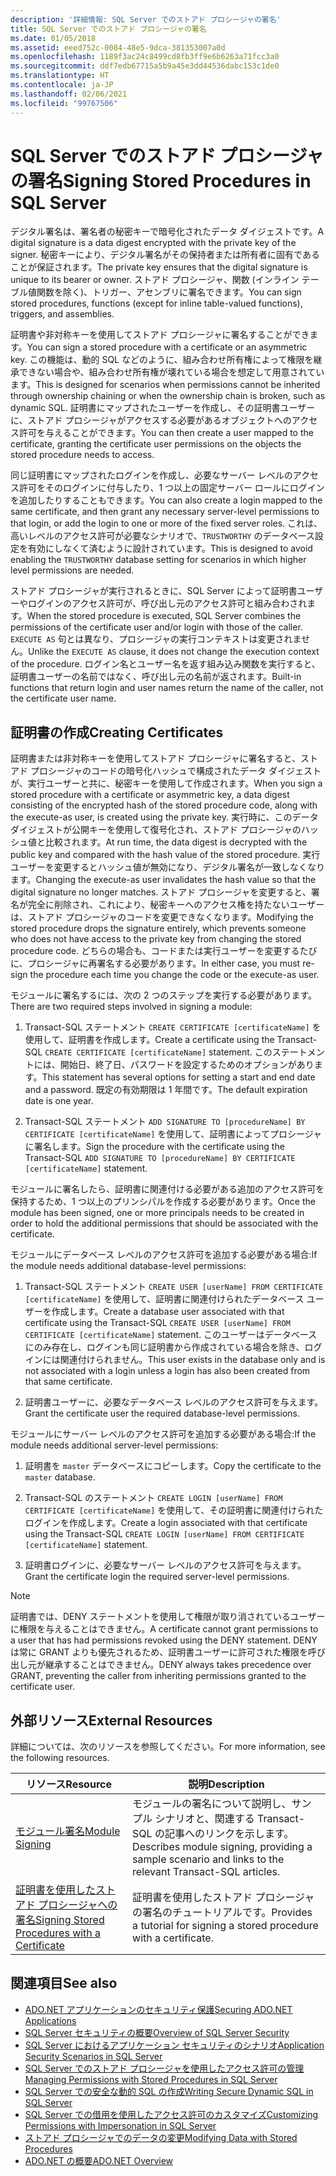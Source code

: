 ```yaml
---
description: '詳細情報: SQL Server でのストアド プロシージャの署名'
title: SQL Server でのストアド プロシージャの署名
ms.date: 01/05/2018
ms.assetid: eeed752c-0084-48e5-9dca-381353007a0d
ms.openlocfilehash: 1189f3ac24c8499cd8fb3ff9e6b6263a71fcc3a0
ms.sourcegitcommit: ddf7edb67715a5b9a45e3dd44536dabc153c1de0
ms.translationtype: HT
ms.contentlocale: ja-JP
ms.lasthandoff: 02/06/2021
ms.locfileid: "99767506"
---
```

# <a name="signing-stored-procedures-in-sql-server"></a><span data-ttu-id="31d18-103">SQL Server でのストアド プロシージャの署名</span><span class="sxs-lookup"><span data-stu-id="31d18-103">Signing Stored Procedures in SQL Server</span></span>

<span data-ttu-id="31d18-104">デジタル署名は、署名者の秘密キーで暗号化されたデータ ダイジェストです。</span><span class="sxs-lookup"><span data-stu-id="31d18-104">A digital signature is a data digest encrypted with the private key of the signer.</span></span> <span data-ttu-id="31d18-105">秘密キーにより、デジタル署名がその保持者または所有者に固有であることが保証されます。</span><span class="sxs-lookup"><span data-stu-id="31d18-105">The private key ensures that the digital signature is unique to its bearer or owner.</span></span> <span data-ttu-id="31d18-106">ストアド プロシージャ、関数 (インライン テーブル値関数を除く)、トリガー、アセンブリに署名できます。</span><span class="sxs-lookup"><span data-stu-id="31d18-106">You can sign stored procedures, functions (except for inline table-valued functions), triggers, and assemblies.</span></span>

<span data-ttu-id="31d18-107">証明書や非対称キーを使用してストアド プロシージャに署名することができます。</span><span class="sxs-lookup"><span data-stu-id="31d18-107">You can sign a stored procedure with a certificate or an asymmetric key.</span></span> <span data-ttu-id="31d18-108">この機能は、動的 SQL などのように、組み合わせ所有権によって権限を継承できない場合や、組み合わせ所有権が壊れている場合を想定して用意されています。</span><span class="sxs-lookup"><span data-stu-id="31d18-108">This is designed for scenarios when permissions cannot be inherited through ownership chaining or when the ownership chain is broken, such as dynamic SQL.</span></span> <span data-ttu-id="31d18-109">証明書にマップされたユーザーを作成し、その証明書ユーザーに、ストアド プロシージャがアクセスする必要があるオブジェクトへのアクセス許可を与えることができます。</span><span class="sxs-lookup"><span data-stu-id="31d18-109">You can then create a user mapped to the certificate, granting the certificate user permissions on the objects the stored procedure needs to access.</span></span>

<span data-ttu-id="31d18-110">同じ証明書にマップされたログインを作成し、必要なサーバー レベルのアクセス許可をそのログインに付与したり、1 つ以上の固定サーバー ロールにログインを追加したりすることもできます。</span><span class="sxs-lookup"><span data-stu-id="31d18-110">You can also create a login mapped to the same certificate, and then grant any necessary server-level permissions to that login, or add the login to one or more of the fixed server roles.</span></span> <span data-ttu-id="31d18-111">これは、高いレベルのアクセス許可が必要なシナリオで、`TRUSTWORTHY` のデータベース設定を有効にしなくて済むように設計されています。</span><span class="sxs-lookup"><span data-stu-id="31d18-111">This is designed to avoid enabling the `TRUSTWORTHY` database setting for scenarios in which higher level permissions are needed.</span></span>

<span data-ttu-id="31d18-112">ストアド プロシージャが実行されるときに、SQL Server によって証明書ユーザーやログインのアクセス許可が、呼び出し元のアクセス許可と組み合わされます。</span><span class="sxs-lookup"><span data-stu-id="31d18-112">When the stored procedure is executed, SQL Server combines the permissions of the certificate user and/or login with those of the caller.</span></span> <span data-ttu-id="31d18-113">`EXECUTE AS` 句とは異なり、プロシージャの実行コンテキストは変更されません。</span><span class="sxs-lookup"><span data-stu-id="31d18-113">Unlike the `EXECUTE AS` clause, it does not change the execution context of the procedure.</span></span> <span data-ttu-id="31d18-114">ログイン名とユーザー名を返す組み込み関数を実行すると、証明書ユーザーの名前ではなく、呼び出し元の名前が返されます。</span><span class="sxs-lookup"><span data-stu-id="31d18-114">Built-in functions that return login and user names return the name of the caller, not the certificate user name.</span></span>

## <a name="creating-certificates"></a><span data-ttu-id="31d18-115">証明書の作成</span><span class="sxs-lookup"><span data-stu-id="31d18-115">Creating Certificates</span></span>

<span data-ttu-id="31d18-116">証明書または非対称キーを使用してストアド プロシージャに署名すると、ストアド プロシージャのコードの暗号化ハッシュで構成されたデータ ダイジェストが、実行ユーザーと共に、秘密キーを使用して作成されます。</span><span class="sxs-lookup"><span data-stu-id="31d18-116">When you sign a stored procedure with a certificate or asymmetric key, a data digest consisting of the encrypted hash of the stored procedure code, along with the execute-as user, is created using the private key.</span></span> <span data-ttu-id="31d18-117">実行時に、このデータ ダイジェストが公開キーを使用して復号化され、ストアド プロシージャのハッシュ値と比較されます。</span><span class="sxs-lookup"><span data-stu-id="31d18-117">At run time, the data digest is decrypted with the public key and compared with the hash value of the stored procedure.</span></span> <span data-ttu-id="31d18-118">実行ユーザーを変更するとハッシュ値が無効になり、デジタル署名が一致しなくなります。</span><span class="sxs-lookup"><span data-stu-id="31d18-118">Changing the execute-as user invalidates the hash value so that the digital signature no longer matches.</span></span> <span data-ttu-id="31d18-119">ストアド プロシージャを変更すると、署名が完全に削除され、これにより、秘密キーへのアクセス権を持たないユーザーは、ストアド プロシージャのコードを変更できなくなります。</span><span class="sxs-lookup"><span data-stu-id="31d18-119">Modifying the stored procedure drops the signature entirely, which prevents someone who does not have access to the private key from changing the stored procedure code.</span></span> <span data-ttu-id="31d18-120">どちらの場合も、コードまたは実行ユーザーを変更するたびに、プロシージャに再署名する必要があります。</span><span class="sxs-lookup"><span data-stu-id="31d18-120">In either case, you must re-sign the procedure each time you change the code or the execute-as user.</span></span>

<span data-ttu-id="31d18-121">モジュールに署名するには、次の 2 つのステップを実行する必要があります。</span><span class="sxs-lookup"><span data-stu-id="31d18-121">There are two required steps involved in signing a module:</span></span>

1. <span data-ttu-id="31d18-122">Transact-SQL ステートメント `CREATE CERTIFICATE [certificateName]` を使用して、証明書を作成します。</span><span class="sxs-lookup"><span data-stu-id="31d18-122">Create a certificate using the Transact-SQL `CREATE CERTIFICATE [certificateName]` statement.</span></span> <span data-ttu-id="31d18-123">このステートメントには、開始日、終了日、パスワードを設定するためのオプションがあります。</span><span class="sxs-lookup"><span data-stu-id="31d18-123">This statement has several options for setting a start and end date and a password.</span></span> <span data-ttu-id="31d18-124">既定の有効期限は 1 年間です。</span><span class="sxs-lookup"><span data-stu-id="31d18-124">The default expiration date is one year.</span></span>

1. <span data-ttu-id="31d18-125">Transact-SQL ステートメント `ADD SIGNATURE TO [procedureName] BY CERTIFICATE [certificateName]` を使用して、証明書によってプロシージャに署名します。</span><span class="sxs-lookup"><span data-stu-id="31d18-125">Sign the procedure with the certificate using the Transact-SQL `ADD SIGNATURE TO [procedureName] BY CERTIFICATE [certificateName]` statement.</span></span>

<span data-ttu-id="31d18-126">モジュールに署名したら、証明書に関連付ける必要がある追加のアクセス許可を保持するため、1 つ以上のプリンシパルを作成する必要があります。</span><span class="sxs-lookup"><span data-stu-id="31d18-126">Once the module has been signed, one or more principals needs to be created in order to hold the additional permissions that should be associated with the certificate.</span></span>

<span data-ttu-id="31d18-127">モジュールにデータベース レベルのアクセス許可を追加する必要がある場合:</span><span class="sxs-lookup"><span data-stu-id="31d18-127">If the module needs additional database-level permissions:</span></span>

1. <span data-ttu-id="31d18-128">Transact-SQL ステートメント `CREATE USER [userName] FROM CERTIFICATE [certificateName]` を使用して、証明書に関連付けられたデータベース ユーザーを作成します。</span><span class="sxs-lookup"><span data-stu-id="31d18-128">Create a database user associated with that certificate using the Transact-SQL `CREATE USER [userName] FROM CERTIFICATE [certificateName]` statement.</span></span> <span data-ttu-id="31d18-129">このユーザーはデータベースにのみ存在し、ログインも同じ証明書から作成されている場合を除き、ログインには関連付けられません。</span><span class="sxs-lookup"><span data-stu-id="31d18-129">This user exists in the database only and is not associated with a login unless a login has also been created from that same certificate.</span></span>

1. <span data-ttu-id="31d18-130">証明書ユーザーに、必要なデータベース レベルのアクセス許可を与えます。</span><span class="sxs-lookup"><span data-stu-id="31d18-130">Grant the certificate user the required database-level permissions.</span></span>

<span data-ttu-id="31d18-131">モジュールにサーバー レベルのアクセス許可を追加する必要がある場合:</span><span class="sxs-lookup"><span data-stu-id="31d18-131">If the module needs additional server-level permissions:</span></span>

1. <span data-ttu-id="31d18-132">証明書を `master` データベースにコピーします。</span><span class="sxs-lookup"><span data-stu-id="31d18-132">Copy the certificate to the `master` database.</span></span>

1. <span data-ttu-id="31d18-133">Transact-SQL のステートメント `CREATE LOGIN [userName] FROM CERTIFICATE [certificateName]` を使用して、その証明書に関連付けられたログインを作成します。</span><span class="sxs-lookup"><span data-stu-id="31d18-133">Create a login associated with that certificate using the Transact-SQL `CREATE LOGIN [userName] FROM CERTIFICATE [certificateName]` statement.</span></span>

1. <span data-ttu-id="31d18-134">証明書ログインに、必要なサーバー レベルのアクセス許可を与えます。</span><span class="sxs-lookup"><span data-stu-id="31d18-134">Grant the certificate login the required server-level permissions.</span></span>

> [!NOTE]
> <span data-ttu-id="31d18-135">証明書では、DENY ステートメントを使用して権限が取り消されているユーザーに権限を与えることはできません。</span><span class="sxs-lookup"><span data-stu-id="31d18-135">A certificate cannot grant permissions to a user that has had permissions revoked using the DENY statement.</span></span> <span data-ttu-id="31d18-136">DENY は常に GRANT よりも優先されるため、証明書ユーザーに許可された権限を呼び出し元が継承することはできません。</span><span class="sxs-lookup"><span data-stu-id="31d18-136">DENY always takes precedence over GRANT, preventing the caller from inheriting permissions granted to the certificate user.</span></span>

## <a name="external-resources"></a><span data-ttu-id="31d18-137">外部リソース</span><span class="sxs-lookup"><span data-stu-id="31d18-137">External Resources</span></span>

<span data-ttu-id="31d18-138">詳細については、次のリソースを参照してください。</span><span class="sxs-lookup"><span data-stu-id="31d18-138">For more information, see the following resources.</span></span>

|<span data-ttu-id="31d18-139">リソース</span><span class="sxs-lookup"><span data-stu-id="31d18-139">Resource</span></span>|<span data-ttu-id="31d18-140">説明</span><span class="sxs-lookup"><span data-stu-id="31d18-140">Description</span></span>|
|--------------|-----------------|
|<span data-ttu-id="31d18-141">[モジュール署名](/previous-versions/sql/sql-server-2008/ms345102(v=sql.100))</span><span class="sxs-lookup"><span data-stu-id="31d18-141">[Module Signing](/previous-versions/sql/sql-server-2008/ms345102(v=sql.100))</span></span>|<span data-ttu-id="31d18-142">モジュールの署名について説明し、サンプル シナリオと、関連する Transact-SQL の記事へのリンクを示します。</span><span class="sxs-lookup"><span data-stu-id="31d18-142">Describes module signing, providing a sample scenario and links to the relevant Transact-SQL articles.</span></span>|
|[<span data-ttu-id="31d18-143">証明書を使用したストアド プロシージャへの署名</span><span class="sxs-lookup"><span data-stu-id="31d18-143">Signing Stored Procedures with a Certificate</span></span>](/sql/relational-databases/tutorial-signing-stored-procedures-with-a-certificate)|<span data-ttu-id="31d18-144">証明書を使用したストアド プロシージャの署名のチュートリアルです。</span><span class="sxs-lookup"><span data-stu-id="31d18-144">Provides a tutorial for signing a stored procedure with a certificate.</span></span>|

## <a name="see-also"></a><span data-ttu-id="31d18-145">関連項目</span><span class="sxs-lookup"><span data-stu-id="31d18-145">See also</span></span>

- [<span data-ttu-id="31d18-146">ADO.NET アプリケーションのセキュリティ保護</span><span class="sxs-lookup"><span data-stu-id="31d18-146">Securing ADO.NET Applications</span></span>](../securing-ado-net-applications.md)
- [<span data-ttu-id="31d18-147">SQL Server セキュリティの概要</span><span class="sxs-lookup"><span data-stu-id="31d18-147">Overview of SQL Server Security</span></span>](overview-of-sql-server-security.md)
- [<span data-ttu-id="31d18-148">SQL Server におけるアプリケーション セキュリティのシナリオ</span><span class="sxs-lookup"><span data-stu-id="31d18-148">Application Security Scenarios in SQL Server</span></span>](application-security-scenarios-in-sql-server.md)
- [<span data-ttu-id="31d18-149">SQL Server でのストアド プロシージャを使用したアクセス許可の管理</span><span class="sxs-lookup"><span data-stu-id="31d18-149">Managing Permissions with Stored Procedures in SQL Server</span></span>](managing-permissions-with-stored-procedures-in-sql-server.md)
- [<span data-ttu-id="31d18-150">SQL Server での安全な動的 SQL の作成</span><span class="sxs-lookup"><span data-stu-id="31d18-150">Writing Secure Dynamic SQL in SQL Server</span></span>](writing-secure-dynamic-sql-in-sql-server.md)
- [<span data-ttu-id="31d18-151">SQL Server での借用を使用したアクセス許可のカスタマイズ</span><span class="sxs-lookup"><span data-stu-id="31d18-151">Customizing Permissions with Impersonation in SQL Server</span></span>](customizing-permissions-with-impersonation-in-sql-server.md)
- [<span data-ttu-id="31d18-152">ストアド プロシージャでのデータの変更</span><span class="sxs-lookup"><span data-stu-id="31d18-152">Modifying Data with Stored Procedures</span></span>](../modifying-data-with-stored-procedures.md)
- [<span data-ttu-id="31d18-153">ADO.NET の概要</span><span class="sxs-lookup"><span data-stu-id="31d18-153">ADO.NET Overview</span></span>](../ado-net-overview.md)
